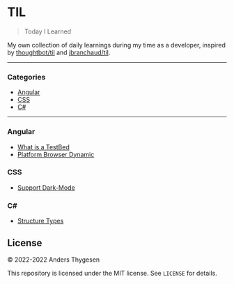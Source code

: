 # TIL

> Today I Learned

My own collection of daily learnings during my time as a developer, inspired by [thoughtbot/til](https://github.com/thoughtbot/til) and [jbranchaud/til](https://github.com/jbranchaud/til).

---

### Categories

- [Angular](#angular)
- [CSS](#css)
- [C#](#c)

---

### Angular

- [What is a TestBed](angular/what-is-a-testbed.md)
- [Platform Browser Dynamic](angular/platform-browser-dynamic.md)

### CSS

- [Support Dark-Mode](css/support-dark-mode.md)

### C\#

- [Structure Types](c%23/structure-types.md)

## License

&copy; 2022-2022 Anders Thygesen

This repository is licensed under the MIT license. See `LICENSE` for
details.
